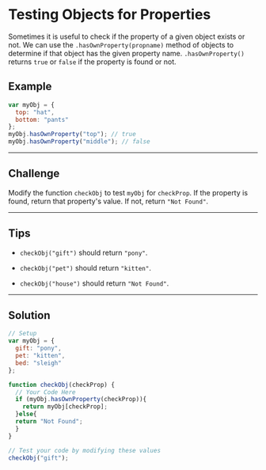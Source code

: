 # Testing Objects for Properties

Sometimes it is useful to check if the property of a given object exists or not. We can use the `.hasOwnProperty(propname)` method of objects to determine if that object has the given property name. `.hasOwnProperty()` returns `true` or `false` if the property is found or not.

## Example

```js
var myObj = {
  top: "hat",
  bottom: "pants"
};
myObj.hasOwnProperty("top"); // true
myObj.hasOwnProperty("middle"); // false
```

---

## Challenge

Modify the function `checkObj` to test `myObj` for `checkProp`. If the property is found, return that property's value. If not, return `"Not Found"`.

---

## Tips

- `checkObj("gift")` should return `"pony"`.

- `checkObj("pet")` should return `"kitten"`.

- `checkObj("house")` should return `"Not Found"`.

---

## Solution

```js
// Setup
var myObj = {
  gift: "pony",
  pet: "kitten",
  bed: "sleigh"
};

function checkObj(checkProp) {
  // Your Code Here
  if (myObj.hasOwnProperty(checkProp)){
    return myObj[checkProp];
  }else{
  return "Not Found";
  }
}

// Test your code by modifying these values
checkObj("gift");
```